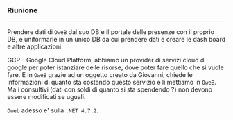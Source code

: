 ### Riunione
---
Prendere dati di `OweB` dal suo DB e il portale delle presenze con il proprio DB, e uniformarle in un unico DB da cui prendere dati e creare le dash board e altre applicazioni.

GCP - Google Cloud Platform, abbiamo un provider di servizi cloud di google per poter istanziare delle risorse, dove poter fare quello che si vuole fare. E in `OweB` grazie ad un oggetto creato da Giovanni, chiede le informazioni di quanto sta costando questo servizio e li mettiamo in `OweB`. Ma i consultivi (dati con soldi di quanto si sta spendendo ?) non devono essere modificati se uguali.

`Oweb` adesso e' sulla `.NET 4.7.2`.